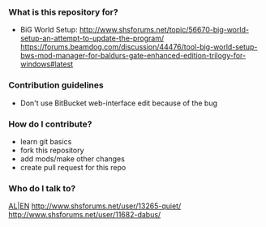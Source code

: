 ### What is this repository for? ###

* BiG World Setup:
http://www.shsforums.net/topic/56670-big-world-setup-an-attempt-to-update-the-program/</br>
https://forums.beamdog.com/discussion/44476/tool-big-world-setup-bws-mod-manager-for-baldurs-gate-enhanced-edition-trilogy-for-windows#latest</br>

### Contribution guidelines ###

* Don't use BitBucket web-interface edit because of the bug 

### How do I contribute? ###

* learn git basics
* fork this repository
* add mods/make other changes
* create pull request for this repo

### Who do I talk to? ###

<a href=http://www.shsforums.net/user/10953-alien/>AL|EN</a>
http://www.shsforums.net/user/13265-quiet/
http://www.shsforums.net/user/11682-dabus/